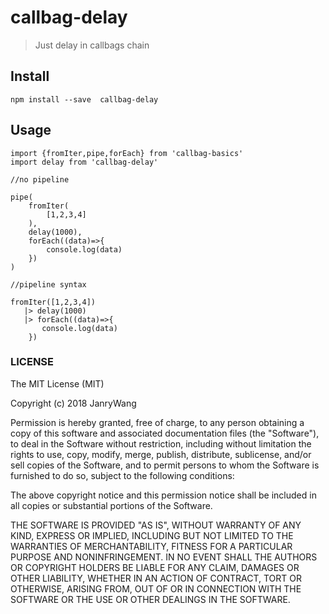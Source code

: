 # callbag-delay

> Just delay in callbags chain



## Install

```
npm install --save  callbag-delay
```

## Usage

```
import {fromIter,pipe,forEach} from 'callbag-basics'
import delay from 'callbag-delay'

//no pipeline

pipe(
    fromIter(
        [1,2,3,4]
    ),
    delay(1000),
    forEach((data)=>{
        console.log(data)
    })
)

//pipeline syntax

fromIter([1,2,3,4])
   |> delay(1000)
   |> forEach((data)=>{
       console.log(data)
    })

```

### LICENSE

The MIT License (MIT)

Copyright (c) 2018 JanryWang

Permission is hereby granted, free of charge, to any person obtaining a copy
of this software and associated documentation files (the "Software"), to deal
in the Software without restriction, including without limitation the rights
to use, copy, modify, merge, publish, distribute, sublicense, and/or sell
copies of the Software, and to permit persons to whom the Software is
furnished to do so, subject to the following conditions:

The above copyright notice and this permission notice shall be included in all
copies or substantial portions of the Software.

THE SOFTWARE IS PROVIDED "AS IS", WITHOUT WARRANTY OF ANY KIND, EXPRESS OR
IMPLIED, INCLUDING BUT NOT LIMITED TO THE WARRANTIES OF MERCHANTABILITY,
FITNESS FOR A PARTICULAR PURPOSE AND NONINFRINGEMENT. IN NO EVENT SHALL THE
AUTHORS OR COPYRIGHT HOLDERS BE LIABLE FOR ANY CLAIM, DAMAGES OR OTHER
LIABILITY, WHETHER IN AN ACTION OF CONTRACT, TORT OR OTHERWISE, ARISING FROM,
OUT OF OR IN CONNECTION WITH THE SOFTWARE OR THE USE OR OTHER DEALINGS IN THE
SOFTWARE.